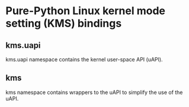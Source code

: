 # Pure-Python Linux kernel mode setting (KMS) bindings

## kms.uapi

kms.uapi namespace contains the kernel user-space API (uAPI).

## kms

kms namespace contains wrappers to the uAPI to simplify the use of the uAPI.
